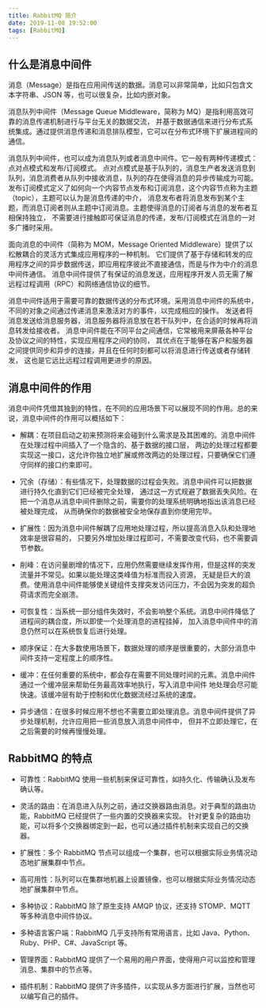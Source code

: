 ```yaml
---
title: RabbitMQ 简介
date: 2019-11-08 19:52:00
tags: [RabbitMQ]
---
```


## 什么是消息中间件

消息（Message）是指在应用间传送的数据。消息可以非常简单，比如只包含文本字符串、JSON 等，也可以很复杂，比如内嵌对象。

消息队列中间件（Message Queue Middleware，简称为 MQ）是指利用高效可靠的消息传递机制进行与平台无关的数据交流，
并基于数据通信来进行分布式系统集成。通过提供消息传递和消息排队模型，它可以在分布式环境下扩展进程间的通信。

消息队列中间件，也可以成为消息队列或者消息中间件。它一般有两种传递模式：点对点模式和发布/订阅模式。
点对点模式是基于队列的，消息生产者发送消息到队列，消息消费者从队列中接收消息，队列的存在使得消息的异步传输成为可能。
发布订阅模式定义了如何向一个内容节点发布和订阅消息，这个内容节点称为主题（topic），主题可以认为是消息传递的中介，
消息发布者将消息发布到某个主题，而消息订阅者则从主题中订阅消息。主题使得消息的订阅者与消息的发布者互相保持独立，
不需要进行接触即可保证消息的传递，发布/订阅模式在消息的一对多广播时采用。

面向消息的中间件（简称为 MOM，Message Oriented Middleware）提供了以松散耦合的灵活方式集成应用程序的一种机制。
它们提供了基于存储和转发的应用程序之间的异步数据传送，即应用程序彼此不直接通信，而是与作为中介的消息中间件通信。
消息中间件提供了有保证的消息发送，应用程序开发人员无需了解远程过程调用（RPC）和网络通信协议的细节。

消息中间件适用于需要可靠的数据传送的分布式环境。采用消息中间件的系统中，不同的对象之间通过传递消息来激活对方的事件，以完成相应的操作。
发送者将消息发送给消息服务器，消息服务器将消息放在若干队列中，在合适的时候再将消息转发给接收者。
消息中间件能在不同平台之间通信，它常被用来屏蔽各种平台及协议之间的特性，实现应用程序之间的协同，
其优点在于能够在客户和服务器之间提供同步和异步的连接，并且在任何时刻都可以将消息进行传送或者存储转发，
这也是它远比远程过程调用更进步的原因。


## 消息中间件的作用

消息中间件凭借其独到的特性，在不同的应用场景下可以展现不同的作用。总的来说，消息中间件的作用可以概括如下：

* 解耦：在项目启动之初来预测将来会碰到什么需求是及其困难的。消息中间件在处理过程中间插入了一个隐含的、基于数据的接口层，
两边的处理过程都要实现这一接口，这允许你独立地扩展或修改两边的处理过程，只要确保它们遵守同样的接口约束即可。

* 冗余（存储）：有些情况下，处理数据的过程会失败。消息中间件可以把数据进行持久化直到它们已经被完全处理，
通过这一方式规避了数据丢失风险。在把一个消息从消息中间件删除之前，需要你的处理系统明确地指出该消息已经被处理完成，
从而确保你的数据被安全地保存直到你使用完毕。

* 扩展性：因为消息中间件解耦了应用地处理过程，所以提高消息入队和处理地效率是很容易的，
只要另外增加处理过程即可，不需要改变代码，也不需要调节参数。

* 削峰：在访问量剧增的情况下，应用仍然需要继续发挥作用，但是这样的突发流量并不常见。如果以能处理这类峰值为标准而投入资源，
无疑是巨大的浪费。使用消息中间件能够使关键组件支撑突发访问压力，不会因为突发的超负荷请求而完全崩溃。

* 可恢复性：当系统一部分组件失效时，不会影响整个系统。消息中间件降低了进程间的耦合度，所以即使一个处理消息的进程挂掉，
加入消息中间件中的消息仍然可以在系统恢复后进行处理。

* 顺序保证：在大多数使用场景下，数据处理的顺序是很重要的，大部分消息中间件支持一定程度上的顺序性。

* 缓冲：在任何重要的系统中，都会存在需要不同处理时间的元素。消息中间件通过一个缓冲层来帮助任务最高效率地执行，写入消息中间件
地处理会尽可能快速。该缓冲层有助于控制和优化数据流经过系统的速度。

* 异步通信：在很多时候应用不想也不需要立即处理消息。消息中间件提供了异步处理机制，允许应用把一些消息放入消息中间件中，
但并不立即处理它，在之后需要的时候再慢慢处理。


## RabbitMQ 的特点

* 可靠性：RabbitMQ 使用一些机制来保证可靠性，如持久化、传输确认及发布确认等。

* 灵活的路由：在消息进入队列之前，通过交换器路由消息。对于典型的路由功能，RabbitMQ 已经提供了一些内置的交换器来实现。
针对更复杂的路由功能，可以将多个交换器绑定到一起，也可以通过插件机制来实现自己的交换器。

* 扩展性：多个 RabbitMQ 节点可以组成一个集群，也可以根据实际业务情况动态地扩展集群中节点。

* 高可用性：队列可以在集群地机器上设置镜像，也可以根据实际业务情况动态地扩展集群中节点。

* 多种协议：RabbitMQ 除了原生支持 AMQP 协议，还支持 STOMP、MQTT 等多种消息中间件协议。

* 多种语言客户端：RabbitMQ 几乎支持所有常用语言，比如 Java、Python、Ruby、PHP、C#、JavaScript 等。

* 管理界面：RabbitMQ 提供了一个易用的用户界面，使得用户可以监控和管理消息、集群中的节点等。

* 插件机制：RabbitMQ 提供了许多插件，以实现从多方面进行扩展，当然也可以编写自己的插件。

